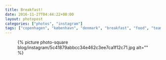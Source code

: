 ```yaml
---
title: Breakfast!
date: 2016-11-27T04:44:22+00:00
layout: photopost
categories: ["photos", "instagram"]
tags: ["copenhagen", "københavn", "denmark", "breakfast", "food", "teamwork", "eggs", "bacon", "croussants", "croussantsfromacan", "whoknew?"]
---
```


<figure class="photo photo--square">
  {% picture photo-square blog/instagram/5c41879abbcc34e462c3ee7ca1f12c71.jpg alt="" %}
</figure>



